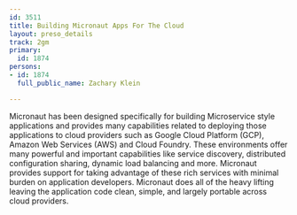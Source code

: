 ```yaml
---
id: 3511
title: Building Micronaut Apps For The Cloud
layout: preso_details
track: 2gm
primary:
  id: 1874
persons:
- id: 1874
  full_public_name: Zachary Klein

---
```

Micronaut has been designed specifically for building Microservice style applications and provides many capabilities related to deploying those applications to cloud providers such as Google Cloud Platform (GCP), Amazon Web Services (AWS) and Cloud Foundry.  These environments offer many powerful and important capabilities like service discovery, distributed configuration sharing, dynamic load balancing and more.  Micronaut provides support for taking advantage of these rich services with minimal burden on application developers.  Micronaut does all of the heavy lifting leaving the application code clean, simple, and largely portable across cloud providers.